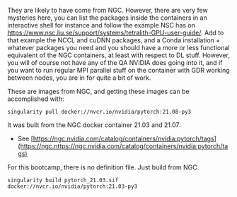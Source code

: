 They are likely to have come from NGC. 
However, there are very few mysteries here, you can list the packages inside the containers in 
an interactive shell for instance and follow the example NSC has on https://www.nsc.liu.se/support/systems/tetralith-GPU-user-guide/. 
Add to that example the NCCL and cuDNN packages, and a Conda installation + whatever packages you need and you should have a more or less functional equivalent of the NGC containers, 
at least with respect to DL stuff. 
However, you will of course not have any of the QA NVIDIA does going into it, and if you want to run regular MPI parallel stuff on the container with GDR working between nodes, you are in for quite a bit of work.

These are images from NGC, and getting these images can be accomplished with:

```
singularity pull docker://nvcr.io/nvidia/pytorch:21.08-py3
```

It was built from the NGC docker container 21.03 and 21.07:

- See [https://ngc.nvidia.com/catalog/containers/nvidia:pytorch/tags](https://ngc.nttps://ngc.nvidia.com/catalog/containers/nvidia:pytorch/tags)

For this bootcamp, there is no definition file. Just build from NGC.

```
singularity build pytorch_21.03.sif docker://nvcr.io/nvidia/pytorch:21.03-py3
```

